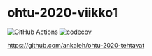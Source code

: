 # ohtu-2020-viikko1

![GitHub Actions](https://github.com/ankaleh/ohtu-2020-viikko1/workflows/Java%20CI%20with%20Gradle/badge.svg)
[![codecov](https://codecov.io/gh/ankaleh/ohtu-2020-viikko1/branch/master/graph/badge.svg?token=LC3XWO0X6M)](undefined)

https://github.com/ankaleh/ohtu-2020-tehtavat

